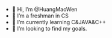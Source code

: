 - 👋 Hi, I’m @HuangMaoWen
- 👀 I’m a freshman in CS
- 🌱 I’m currently learning C&JAVA&C++
- 💞️ I’m looking to find my goals.

<!---
kQink-CHMW/kQink-CHMW is a ✨ special ✨ repository because its `README.md` (this file) appears on your GitHub profile.
You can click the Preview link to take a look at your changes.
--->
